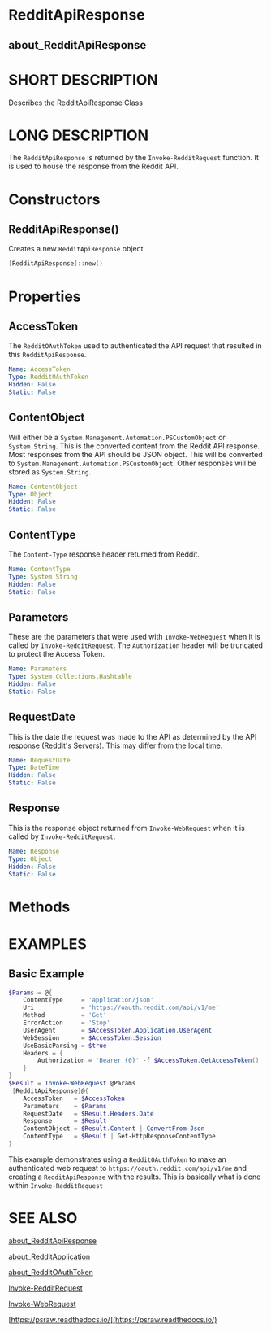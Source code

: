 # RedditApiResponse
## about_RedditApiResponse

# SHORT DESCRIPTION
Describes the RedditApiResponse Class

# LONG DESCRIPTION
The `RedditApiResponse` is returned by the `Invoke-RedditRequest` function. It is used to house the response from the Reddit API.


# Constructors
## RedditApiResponse()
Creates a new `RedditApiResponse` object.

```powershell
[RedditApiResponse]::new()
```


# Properties
## AccessToken
The `RedditOAuthToken` used to authenticated the API request that resulted in this `RedditApiResponse`.

```yaml
Name: AccessToken
Type: RedditOAuthToken
Hidden: False
Static: False
```

## ContentObject
Will either be a `System.Management.Automation.PSCustomObject` or `System.String`. This is the converted content from the Reddit API response. Most responses from the API should be JSON object. This will be converted to `System.Management.Automation.PSCustomObject`. Other responses will be stored as `System.String`.

```yaml
Name: ContentObject
Type: Object
Hidden: False
Static: False
```

## ContentType
The `Content-Type` response header returned from Reddit.

```yaml
Name: ContentType
Type: System.String
Hidden: False
Static: False
```

## Parameters
These are the parameters that were used with `Invoke-WebRequest` when it is called by `Invoke-RedditRequest`. The `Authorization` header will be truncated to protect the Access Token.

```yaml
Name: Parameters
Type: System.Collections.Hashtable
Hidden: False
Static: False
```

## RequestDate
This is the date the request was made to the API as determined by the API response (Reddit's Servers). This may differ from the local time.

```yaml
Name: RequestDate
Type: DateTime
Hidden: False
Static: False
```

## Response
This is the response object returned from `Invoke-WebRequest` when it is called by `Invoke-RedditRequest`.

```yaml
Name: Response
Type: Object
Hidden: False
Static: False
```


# Methods

# EXAMPLES

## Basic Example
```powershell
$Params = @{
    ContentType     = 'application/json'
    Uri             = 'https://oauth.reddit.com/api/v1/me'
    Method          = 'Get'
    ErrorAction     = 'Stop'
    UserAgent       = $AccessToken.Application.UserAgent
    WebSession      = $AccessToken.Session
    UseBasicParsing = $true
    Headers = {
        Authorization = 'Bearer {0}' -f $AccessToken.GetAccessToken()
    }
}
$Result = Invoke-WebRequest @Params
 [RedditApiResponse]@{
    AccessToken   = $AccessToken
    Parameters    = $Params
    RequestDate   = $Result.Headers.Date
    Response      = $Result
    ContentObject = $Result.Content | ConvertFrom-Json
    ContentType   = $Result | Get-HttpResponseContentType
}
```

This example demonstrates using a `RedditOAuthToken` to make an authenticated web request to `https://oauth.reddit.com/api/v1/me` and creating a `RedditApiResponse` with the results. This is basically what is done within `Invoke-RedditRequest`

# SEE ALSO

[about_RedditApiResponse](https://psraw.readthedocs.io/en/latest/Module/about_RedditApiResponse)

[about_RedditApplication](https://psraw.readthedocs.io/en/latest/Module/about_RedditApplication)

[about_RedditOAuthToken](https://psraw.readthedocs.io/en/latest/Module/about_RedditOAuthToken)

[Invoke-RedditRequest](https://psraw.readthedocs.io/en/latest/Module/Invoke-RedditRequest)

[Invoke-WebRequest](https://go.microsoft.com/fwlink/?LinkID=217035)

[https://psraw.readthedocs.io/](https://psraw.readthedocs.io/)
